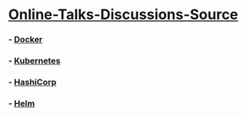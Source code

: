 # [Online-Talks-Discussions-Source](https://github.com/Tej-Singh-Rana/Online-Talks-Discussions-Source/blob/main/README.md)

### - [Docker](https://github.com/Tej-Singh-Rana/Online-Talks-Discussions-Source/blob/main/Docker/README.md)

### - [Kubernetes](https://github.com/Tej-Singh-Rana/Online-Talks-Discussions-Source/blob/main/Kubernetes/README.md)

### - [HashiCorp](https://github.com/Tej-Singh-Rana/Online-Talks-Discussions-Source/blob/main/HashiCorp/README.md)

### - [Helm](https://github.com/Tej-Singh-Rana/Online-Talks-Discussions-Source/blob/helm/Helm/README.md)
